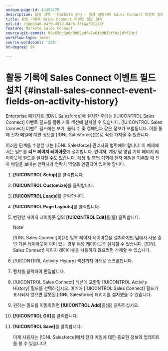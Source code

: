 ```yaml
---
unique-page-id: 14352475
description: 활동 내역 - Marketo 문서 - 제품 설명서에 Sales Connect 이벤트 필드 설치
title: 활동 기록에 Sales Connect 이벤트 필드 설치
exl-id: c1bdb5a6-04f0-4579-84b6-33f4a301128f
feature: Marketo Sales Connect
source-git-commit: 09a656c3a0d0002edfa1a61b987bff4c1dff33cf
workflow-type: tm+mt
source-wordcount: '239'
ht-degree: 9%

---
```


# 활동 기록에 Sales Connect 이벤트 필드 설치 {#install-sales-connect-event-fields-on-activity-history}

Enterprise 패키지를 [!DNL Salesforce]에 설치한 후에는 [!UICONTROL Sales Connect] 이벤트 필드를 활동 기록 섹션에 설치할 수 있습니다. [!UICONTROL Sales Connect] 이벤트 필드에는 보기, 클릭 수 및 캠페인과 같은 정보가 포함됩니다. 이를 통해 전자 메일에 대한 정보를 [!DNL Salesforce]&#x200B;(으)로 직접 가져올 수 있습니다.

이러한 단계를 수행할 때는 [!DNL Salesforce] 관리자와 협력해야 합니다. 이 예제에서는 필드를 **리드 페이지 레이아웃**&#x200B;에 설치합니다. 연락처, 계정 및 영업 기회 페이지 레이아웃에 필드를 설치할 수도 있습니다. 계정 및 영업 기회에 전자 메일을 기록할 때 전자 메일을 보내는 연락처가 연락처 역할로 연결되어 있어야 합니다.

1. **[!UICONTROL Setup]**&#x200B;를 클릭합니다.
1. **[!UICONTROL Customize]**&#x200B;를 클릭합니다.
1. **[!UICONTROL Leads]**&#x200B;를 클릭합니다.
1. **[!UICONTROL Page Layouts]**&#x200B;를 클릭합니다.
1. 변경할 페이지 레이아웃 옆의 **[!UICONTROL Edit]**&#x200B;을(를) 클릭합니다.

   >[!NOTE]
   >
   >[!DNL Sales Connect]이(가) 일부 페이지 레이아웃을 설치하지만 팀에서 사용 중인 기본 레이아웃이 이미 있는 경우 해당 레이아웃은 설치할 수 있습니다. [!DNL Sales Connect] 페이지 레이아웃을 사용하지 않으려면 삭제할 수 있습니다.

1. [!UICONTROL Activity History] 섹션까지 아래로 스크롤합니다.
1. 렌치를 클릭하여 편집합니다.
1. [!UICONTROL Sales Connect] 섹션에 포함할 [!UICONTROL Activity History] 필드를 선택하십시오. 여기에 [!UICONTROL Sales Connect] 필드가 표시되지 않으면 잘못된 [!DNL Salesforce] 패키지를 설치했을 수 있습니다.
1. 원하는 필드를 이동하려면 **[!UICONTROL Add]**&#x200B;을(를) 클릭하십시오.
1. **[!UICONTROL OK]**&#x200B;를 클릭합니다.
1. **[!UICONTROL Save]**&#x200B;를 클릭합니다.

   이제 사용자는 [!DNL Salesforce]에서 전자 메일에 대한 중요한 정보와 업데이트를 볼 수 있습니다!
